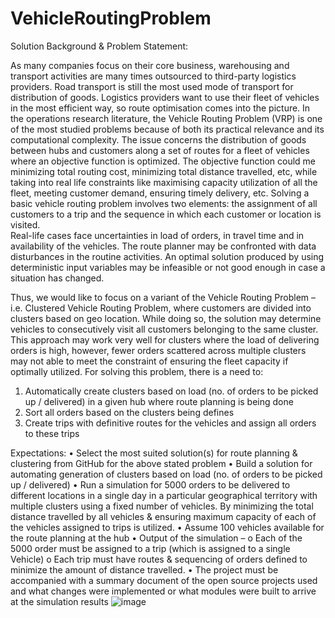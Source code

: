 # VehicleRoutingProblem

Solution Background & Problem Statement:

As many companies focus on their core business, warehousing and transport activities are many times outsourced to third-party logistics providers. Road transport is still the most used mode of transport for distribution of goods. Logistics providers want to use their fleet of vehicles in the most efficient way, so route optimisation comes into the picture. In the operations research literature, the Vehicle Routing Problem (VRP) is one of the most studied problems because of both its practical relevance and its computational complexity. The issue concerns the distribution of goods between hubs and customers along a set of routes for a fleet of vehicles where an objective function is optimized. The objective function could me minimizing total routing cost,  minimizing total distance travelled, etc, while taking into real life constraints like maximising capacity utilization of all the fleet, meeting customer demand, ensuring timely delivery, etc. Solving a basic vehicle routing problem involves two elements: the assignment of all customers to a trip and the sequence in which each customer or location is visited.  
Real-life cases face uncertainties in load of orders, in travel time and in availability of the vehicles. The route planner may be confronted with data disturbances in the routine activities. An optimal solution produced by using deterministic input variables may be infeasible or not good enough in case a situation has changed.

Thus, we would like to focus on a variant of the Vehicle Routing Problem – i.e. Clustered Vehicle Routing Problem, where customers are divided into clusters based on geo location. While doing so, the solution may determine vehicles to consecutively visit all customers belonging to the same cluster. This approach may work very well for clusters where the load of delivering orders is high, however, fewer orders scattered across multiple clusters may not able to meet the constraint of ensuring the fleet capacity if optimally utilized. For solving this problem, there is a need to: 
1.	Automatically create clusters based on load (no. of orders to be picked up / delivered) in a given hub where route planning is being done
2.	Sort all orders based on the clusters being defines
3.	Create trips with definitive routes for the vehicles and assign all orders to these trips

Expectations: 
•	Select the most suited solution(s) for route planning & clustering from GitHub for the above stated problem
•	Build a solution for automating generation of clusters based on load (no. of orders to be picked up / delivered)
•	Run a simulation for 5000 orders to be delivered to different locations in a single day in a particular geographical territory with multiple clusters using a fixed number of vehicles. By minimizing the total distance travelled by all vehicles & ensuring maximum capacity of each of the vehicles assigned to trips is utilized. 
•	Assume 100 vehicles available for the route planning at the hub
•	Output of the simulation – 
o	Each of the 5000 order must be assigned to a trip (which is assigned to a single Vehicle)
o	Each trip must have routes & sequencing of orders defined to minimize the amount of distance travelled. 
•	The project must be accompanied with a summary document of the open source projects used and what changes were implemented or what modules were built to arrive at the simulation results
![image](https://user-images.githubusercontent.com/83390565/116509840-953f6580-a8e1-11eb-9b60-697dbaeef2e9.png)
